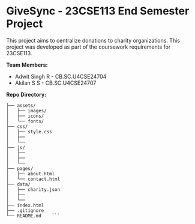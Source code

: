 # GiveSync - 23CSE113 End Semester Project

This project aims to centralize donations to charity organizations. 
This project was developed as part of the coursework requirements for 23CSE113.

**Team Members:**
- Adwit Singh R - CB.SC.U4CSE24704
- Akilan S S - CB.SC.U4CSE24707
  


**Repo Directory:**

```givesync/
├── assets/      
│   ├── images/       
│   ├── icons/       
│   └── fonts/        
├── css/             
│   ├── style.css    
│   ├──  
│   └── 
├── js/              
│   ├──       
│   ├── 
│   └──     
├── pages/           
│   ├── about.html
│   └── contact.html
├── data/
│   ├── charity.json      
│   ├── 
│   └── 
├── index.html       
├── .gitignore       
└── README.md    ```